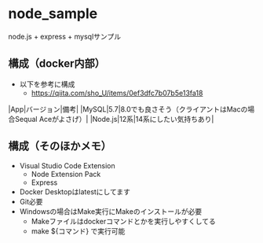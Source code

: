 # node_sample
node.js + express + mysqlサンプル

## 構成（docker内部）

* 以下を参考に構成
  * https://qiita.com/sho_U/items/0ef3dfc7b07b5e13fa18

|App|バージョン|備考|
|MySQL|5.7|8.0でも良さそう（クライアントはMacの場合Sequal Aceがよさげ）|
|Node.js|12系|14系にしたい気持ちあり|

## 構成（そのほかメモ）

* Visual Studio Code Extension
  * Node Extension Pack
  * Express
* Docker Desktopはlatestにしてます
* Git必要
* Windowsの場合はMake実行にMakeのインストールが必要
  * Makeファイルはdockerコマンドとかを実行しやすくしてる
  * make ${コマンド} で実行可能